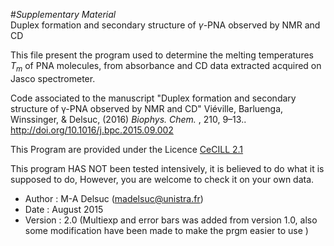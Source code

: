 #*Supplementary Material* <br/> Duplex formation and secondary structure of $\gamma$-PNA observed by NMR and CD




This file present the program used to determine the melting temperatures $T_m$ of PNA molecules,
from absorbance and CD data extracted acquired on Jasco spectrometer.

Code associated to the manuscript "Duplex formation and secondary structure of γ-PNA observed by NMR and CD" Viéville, Barluenga, Winssinger, & Delsuc, (2016) *Biophys. Chem.* , 210, 9–13.. http://doi.org/10.1016/j.bpc.2015.09.002 

This Program are provided under the Licence [CeCILL 2.1](http://www.cecill.info/licences/Licence_CeCILL_V2.1-en.html)

This program HAS NOT been tested intensively, it is believed to do what it is supposed to do, 
However, you are welcome to check it on your own data.

- Author : M-A Delsuc (madelsuc@unistra.fr)
- Date : August 2015
- Version : 2.0   (Multiexp and error bars was added from version 1.0, also some modification have been made to make the prgm easier to use )
